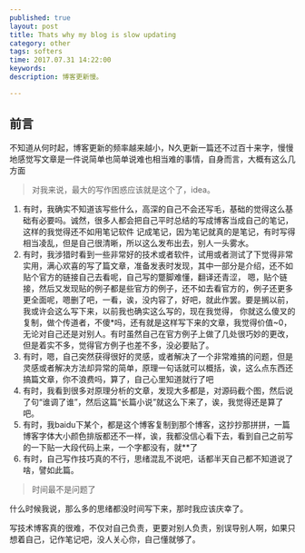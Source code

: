 ```yaml
---
published: true
layout: post
title: Thats why my blog is slow updating
category: other
tags: softers
time: 2017.07.31 14:22:00
keywords:
description: 博客更新慢。

---
```


## 前言

  不知道从何时起，博客更新的频率越来越小，N久更新一篇还不过百十来字，慢慢地感觉写文章是一件说简单也简单说难也相当难的事情，自身而言，大概有这么几方面
    

> 对我来说，最大的写作困惑应该就是这个了，idea。

1. 有时，我确实不知道该写些什么，高深的自己不会还写毛，基础的觉得这么基础有必要吗。诚然，很多人都会把自己平时总结的写成博客当成自己的笔记，这样的我觉得还不如用笔记软件
记成笔记，因为笔记就真的是笔记，有时写得相当凌乱，但是自己很清晰，所以这么发布出去，别人一头雾水。
2. 有时，我涉猎时看到一些非常好的技术或者软件，试用或者测试了下觉得非常实用，满心欢喜的写了篇文章，准备发表时发现，其中一部分是介绍，还不如贴个官方的链接自己去看呢，自己写的蹩脚难懂，翻译还青涩，
嗯，贴个链接，然后又发现贴的例子都是些官方的例子，还不如去看官方的，例子还更多更全面呢，嗯删了吧，一看，诶，没内容了，好吧，就此作罢。要是搁以前，我或许会这么写下来，以前我也确实这么写的，现在我觉得，
你就这么傻叉的复制，做个传道者，不傻*吗，还有就是这样写下来的文章，我觉得价值~0，无论对自己还是对别人。有时虽然自己在官方例子上做了几处很巧妙的更改，但是着实不多，觉得官方例子也差不多，没必要贴了。
3. 有时，嗯，自己突然获得很好的灵感，或者解决了一个非常难搞的问题，但是灵感或者解决方法却异常的简单，原理一句话就可以概括，诶，这么点东西还搞篇文章，你不浪费吗，算了，自己心里知道就行了吧
4. 有时，我看到很多对原理分析的文章，发现大多都是，对源码截个图，然后说了句“谁调了谁”，然后这篇“长篇小说”就这么下来了，诶，我觉得还是算了吧。
5. 有时，我baidu下某个，都是这个博客复制到那个博客，这抄抄那拼拼，一篇博客字体大小颜色排版都还不一样，诶，我都没信心看下去，看到自己之前写的一下贴一大段代码上来，一个字都没有，就**了
6. 有时，自己写作技巧真的不行，思绪混乱不说吧，话都半天自己都不知道说了啥，譬如此篇。


> 时间最不是问题了

  什么时候我说，那么多的思绪都没时间写下来，那时我应该庆幸了。


写技术博客真的很难，不仅对自己负责，更要对别人负责，别误导别人啊，如果只想着自己，记作笔记吧，没人关心你，自己懂就够了。
